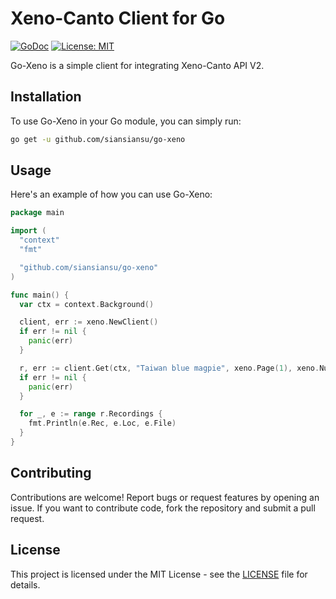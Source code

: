 # Xeno-Canto Client for Go

[![GoDoc](https://godoc.org/github.com/siansiansu/go-xeno?status.svg)](http://godoc.org/github.com/siansiansu/go-xeno) [![License: MIT](https://img.shields.io/badge/License-MIT-yellow.svg)](https://opensource.org/licenses/MIT)

Go-Xeno is a simple client for integrating Xeno-Canto API V2.

## Installation

To use Go-Xeno in your Go module, you can simply run:

```bash
go get -u github.com/siansiansu/go-xeno
```

## Usage

Here's an example of how you can use Go-Xeno:

```go
package main

import (
  "context"
  "fmt"

  "github.com/siansiansu/go-xeno"
)

func main() {
  var ctx = context.Background()

  client, err := xeno.NewClient()
  if err != nil {
    panic(err)
  }

  r, err := client.Get(ctx, "Taiwan blue magpie", xeno.Page(1), xeno.NumPages(1))
  if err != nil {
    panic(err)
  }

  for _, e := range r.Recordings {
    fmt.Println(e.Rec, e.Loc, e.File)
  }
}
```

## Contributing

Contributions are welcome! Report bugs or request features by opening an issue. If you want to contribute code, fork the repository and submit a pull request.

## License

This project is licensed under the MIT License - see the [LICENSE](./LICENSE) file for details.
